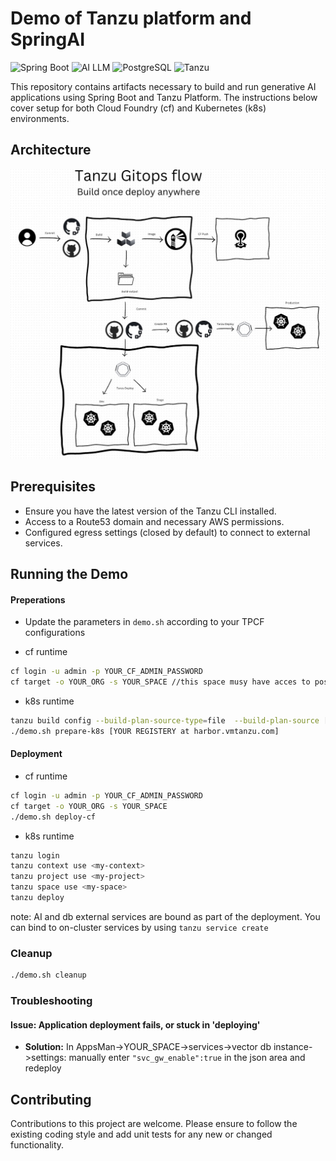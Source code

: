 # Demo of Tanzu platform and SpringAI

![Spring Boot](https://img.shields.io/badge/Spring%20Boot-3.1.2-brightgreen.svg)
![AI LLM](https://img.shields.io/badge/AI-LLM-blue.svg)
![PostgreSQL](https://img.shields.io/badge/postgres-15.1-red.svg)
![Tanzu](https://img.shields.io/badge/tanzu-platform-purple.svg)

This repository contains artifacts necessary to build and run generative AI applications using Spring Boot and Tanzu Platform. The instructions below cover setup for both Cloud Foundry (cf) and Kubernetes (k8s) environments.

## Architecture

![Alt text](https://github.com/0pens0/spring-metal/blob/main/image.png?raw=true "Spring-metal AI topology")

## Prerequisites
- Ensure you have the latest version of the Tanzu CLI installed.
- Access to a Route53 domain and necessary AWS permissions.
- Configured egress settings (closed by default) to connect to external services.


## Running the Demo

#### Preperations

- Update the parameters in ```demo.sh``` according to your TPCF configurations

- cf runtime
```bash
cf login -u admin -p YOUR_CF_ADMIN_PASSWORD
cf target -o YOUR_ORG -s YOUR_SPACE //this space musy have acces to postgres and genai services
```
- k8s runtime

```bash
tanzu build config --build-plan-source-type=file  --build-plan-source [FULL PATH TO spring-metal folder]/.tanzu/build-plan.yml
./demo.sh prepare-k8s [YOUR REGISTERY at harbor.vmtanzu.com]
```

#### Deployment

- cf runtime
```bash
cf login -u admin -p YOUR_CF_ADMIN_PASSWORD
cf target -o YOUR_ORG -s YOUR_SPACE
./demo.sh deploy-cf
```
- k8s runtime  
```bash
tanzu login
tanzu context use <my-context>
tanzu project use <my-project>
tanzu space use <my-space>
tanzu deploy
```
note: AI and db external services are bound as part of the deployment. You can bind to on-cluster services by using ```tanzu service create```

### Cleanup

```bash
./demo.sh cleanup
```

### Troubleshooting

#### Issue: Application deployment fails, or stuck in 'deploying'
- **Solution:** In AppsMan->YOUR_SPACE->services->vector db instance->settings: manually enter ```"svc_gw_enable":true``` in the json area and redeploy


## Contributing
Contributions to this project are welcome. Please ensure to follow the existing coding style and add unit tests for any new or changed functionality.


